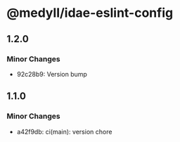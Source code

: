 # @medyll/idae-eslint-config

## 1.2.0

### Minor Changes

- 92c28b9: Version bump

## 1.1.0

### Minor Changes

- a42f9db: ci(main): version chore

